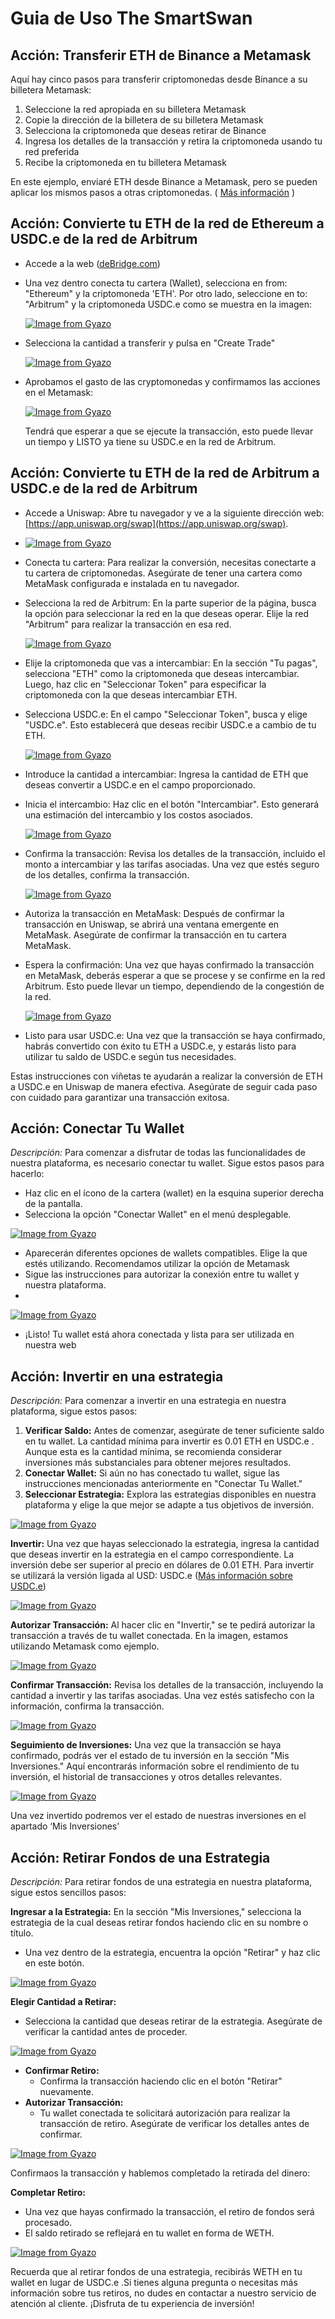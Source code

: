 # Guia de Uso The SmartSwan

## **Acción: Transferir ETH de Binance a Metamask**

Aquí hay cinco pasos para transferir criptomonedas desde Binance a su billetera Metamask:

1. Seleccione la red apropiada en su billetera Metamask
2. Copie la dirección de la billetera de su billetera Metamask
3. Selecciona la criptomoneda que deseas retirar de Binance
4. Ingresa los detalles de la transacción y retira la criptomoneda usando tu red preferida
5. Recibe la criptomoneda en tu billetera Metamask

En este ejemplo, enviaré ETH desde Binance a Metamask, pero se pueden aplicar los mismos pasos a otras criptomonedas. ( [Más información](https://www.binance.com/es/feed/post/76476) )

## **Acción: Convierte tu ETH de la red de Ethereum a USDC.e de la red de Arbitrum**
- Accede a la web ([deBridge.com](https://app.debridge.finance/deswap?inputChain=1&outputChain=42161&inputCurrency=&outputCurrency=&amount=0))

- Una vez dentro conecta tu cartera (Wallet), selecciona en from: "Ethereum" y la criptomoneda 'ETH'. Por otro lado, seleccione en to: "Arbitrum" y la criptomoneda USDC.e como se muestra en la imagen:

  [![Image from Gyazo](https://i.gyazo.com/37a48316e20ab7b142293e5b17f8da00.png)](https://gyazo.com/37a48316e20ab7b142293e5b17f8da00)

- Selecciona la cantidad a transferir y pulsa en "Create Trade"
 
  [![Image from Gyazo](https://i.gyazo.com/da293b5d4753b65dbb51ab6aa9387f34.png)](https://gyazo.com/da293b5d4753b65dbb51ab6aa9387f34)

- Aprobamos el gasto de las cryptomonedas y confirmamos las acciones en el Metamask:

  [![Image from Gyazo](https://i.gyazo.com/149aeedc12dd5ddb2296f300a3ef8359.png)](https://gyazo.com/149aeedc12dd5ddb2296f300a3ef8359)

  Tendrá que esperar a que se ejecute la transacción, esto puede llevar un tiempo y LISTO ya tiene su USDC.e en la red de Arbitrum.

  
## **Acción: Convierte tu ETH de la red de Arbitrum a USDC.e de la red de Arbitrum**

- Accede a Uniswap: Abre tu navegador y ve a la siguiente dirección web: [https://app.uniswap.org/swap](https://app.uniswap.org/swap).
- 
  [![Image from Gyazo](https://i.gyazo.com/79210958696a27d8d8e78e309a26c97a.png)](https://gyazo.com/79210958696a27d8d8e78e309a26c97a)
  
- Conecta tu cartera: Para realizar la conversión, necesitas conectarte a tu cartera de criptomonedas. Asegúrate de tener una cartera como MetaMask configurada e instalada en tu navegador.
- Selecciona la red de Arbitrum: En la parte superior de la página, busca la opción para seleccionar la red en la que deseas operar. Elije la red "Arbitrum" para realizar la transacción en esa red.

  [![Image from Gyazo](https://i.gyazo.com/a62ecda1889cd7c69d545b117265b5b8.png)](https://gyazo.com/a62ecda1889cd7c69d545b117265b5b8)
  
- Elije la criptomoneda que vas a intercambiar: En la sección "Tu pagas", selecciona "ETH" como la criptomoneda que deseas intercambiar. Luego, haz clic en "Seleccionar Token" para especificar la criptomoneda con la que deseas intercambiar ETH.
- Selecciona USDC.e: En el campo "Seleccionar Token", busca y elige "USDC.e". Esto establecerá que deseas recibir USDC.e a cambio de tu ETH.

  [![Image from Gyazo](https://i.gyazo.com/23e2bc1af45e626ee2a748eb4ff0545c.png)](https://gyazo.com/23e2bc1af45e626ee2a748eb4ff0545c)
  
- Introduce la cantidad a intercambiar: Ingresa la cantidad de ETH que deseas convertir a USDC.e en el campo proporcionado.
- Inicia el intercambio: Haz clic en el botón "Intercambiar". Esto generará una estimación del intercambio y los costos asociados.

  [![Image from Gyazo](https://i.gyazo.com/f0d2e8c063fb855d4e5f3fabddbce678.png)](https://gyazo.com/f0d2e8c063fb855d4e5f3fabddbce678)
  
- Confirma la transacción: Revisa los detalles de la transacción, incluido el monto a intercambiar y las tarifas asociadas. Una vez que estés seguro de los detalles, confirma la transacción.

  [![Image from Gyazo](https://i.gyazo.com/b8664428b4d07423cfa26db00b3255f3.png)](https://gyazo.com/b8664428b4d07423cfa26db00b3255f3)
  
- Autoriza la transacción en MetaMask: Después de confirmar la transacción en Uniswap, se abrirá una ventana emergente en MetaMask. Asegúrate de confirmar la transacción en tu cartera MetaMask.
- Espera la confirmación: Una vez que hayas confirmado la transacción en MetaMask, deberás esperar a que se procese y se confirme en la red Arbitrum. Esto puede llevar un tiempo, dependiendo de la congestión de la red.

  [![Image from Gyazo](https://i.gyazo.com/b13afd1b2c39d158f7a73302f332faef.png)](https://gyazo.com/b13afd1b2c39d158f7a73302f332faef)
  
- Listo para usar USDC.e: Una vez que la transacción se haya confirmado, habrás convertido con éxito tu ETH a USDC.e, y estarás listo para utilizar tu saldo de USDC.e según tus necesidades.

Estas instrucciones con viñetas te ayudarán a realizar la conversión de ETH a USDC.e en Uniswap de manera efectiva. Asegúrate de seguir cada paso con cuidado para garantizar una transacción exitosa.

## **Acción: Conectar Tu Wallet**

*Descripción:* Para comenzar a disfrutar de todas las funcionalidades de nuestra plataforma, es necesario conectar tu wallet. Sigue estos pasos para hacerlo:

- Haz clic en el ícono de la cartera (wallet) en la esquina superior derecha de la pantalla.
- Selecciona la opción "Conectar Wallet" en el menú desplegable.

[![Image from Gyazo](https://i.gyazo.com/5a23d8460599d7196c57bb9286f99906.png)](https://gyazo.com/5a23d8460599d7196c57bb9286f99906)

- Aparecerán diferentes opciones de wallets compatibles. Elige la que estés utilizando. Recomendamos utilizar la opción de Metamask
- Sigue las instrucciones para autorizar la conexión entre tu wallet y nuestra plataforma.
- 

[![Image from Gyazo](https://i.gyazo.com/d41c0a6b437a3f7d43c447a06723b70e.png)](https://gyazo.com/d41c0a6b437a3f7d43c447a06723b70e)

- ¡Listo! Tu wallet está ahora conectada y lista para ser utilizada en nuestra web

## **Acción: Invertir en una estrategia**

*Descripción:* Para comenzar a invertir en una estrategia en nuestra plataforma, sigue estos pasos:

1. **Verificar Saldo:** Antes de comenzar, asegúrate de tener suficiente saldo en tu wallet. La cantidad mínima para invertir es 0.01 ETH en USDC.e . Aunque esta es la cantidad mínima, se recomienda considerar inversiones más substanciales para obtener mejores resultados.
2. **Conectar Wallet:** Si aún no has conectado tu wallet, sigue las instrucciones mencionadas anteriormente en "Conectar Tu Wallet."
3. **Seleccionar Estrategia:** Explora las estrategias disponibles en nuestra plataforma y elige la que mejor se adapte a tus objetivos de inversión.

[![Image from Gyazo](https://i.gyazo.com/bf1044e125cab107253fbeda923e7cfc.png)](https://gyazo.com/bf1044e125cab107253fbeda923e7cfc)

**Invertir:** Una vez que hayas seleccionado la estrategia, ingresa la cantidad que deseas invertir en la estrategia en el campo correspondiente. La inversión debe ser superior al precio en dólares de 0.01 ETH. Para invertir se utilizará la versión ligada al USD: USDC.e ([Más información sobre USDC.e](https://investorsupport.securitize.io/hc/en-us/articles/7246257432599-USDC-e-vs-USDC-others#:~:text=the%20Avalanche%20Bridge.-,USDC.,to%20fiat%20currency%20with%20USDC.))

[![Image from Gyazo](https://i.gyazo.com/a491e739c22376ddee7f7b5be8976061.png)](https://gyazo.com/a491e739c22376ddee7f7b5be8976061)

**Autorizar Transacción:** Al hacer clic en "Invertir," se te pedirá autorizar la transacción a través de tu wallet conectada. En la imagen, estamos utilizando Metamask como ejemplo.

[![Image from Gyazo](https://i.gyazo.com/c36e58051698bfbe5ca83efe1c1c455d.png)](https://gyazo.com/c36e58051698bfbe5ca83efe1c1c455d)

**Confirmar Transacción:** Revisa los detalles de la transacción, incluyendo la cantidad a invertir y las tarifas asociadas. Una vez estés satisfecho con la información, confirma la transacción.

[![Image from Gyazo](https://i.gyazo.com/ed11c22c8f347964ce2bdfdf57bb6707.png)](https://gyazo.com/ed11c22c8f347964ce2bdfdf57bb6707)

**Seguimiento de Inversiones:** Una vez que la transacción se haya confirmado, podrás ver el estado de tu inversión en la sección "Mis Inversiones." Aquí encontrarás información sobre el rendimiento de tu inversión, el historial de transacciones y otros detalles relevantes.

[![Image from Gyazo](https://i.gyazo.com/2596018eb9a45796c0d57bfd1c62667e.png)](https://gyazo.com/2596018eb9a45796c0d57bfd1c62667e)

Una vez invertido podremos ver el estado de nuestras inversiones en el apartado ‘Mis Inversiones’

## **Acción: Retirar Fondos de una Estrategia**

*Descripción:* Para retirar fondos de una estrategia en nuestra plataforma, sigue estos sencillos pasos:

**Ingresar a la Estrategia:** En la sección "Mis Inversiones," selecciona la estrategia de la cual deseas retirar fondos haciendo clic en su nombre o título.

- Una vez dentro de la estrategia, encuentra la opción "Retirar" y haz clic en este botón.

[![Image from Gyazo](https://i.gyazo.com/4c2e9d8ee6cc1afc7b4d5e2cba57d5fb.png)](https://gyazo.com/4c2e9d8ee6cc1afc7b4d5e2cba57d5fb)

**Elegir Cantidad a Retirar:**

- Selecciona la cantidad que deseas retirar de la estrategia. Asegúrate de verificar la cantidad antes de proceder.

[![Image from Gyazo](https://i.gyazo.com/190b4ca7d4d9e1bfdf9df005e78f9f3b.png)](https://gyazo.com/190b4ca7d4d9e1bfdf9df005e78f9f3b)

- **Confirmar Retiro:**
    - Confirma la transacción haciendo clic en el botón "Retirar" nuevamente.
- **Autorizar Transacción:**
    - Tu wallet conectada te solicitará autorización para realizar la transacción de retiro. Asegúrate de verificar los detalles antes de confirmar.
    
[![Image from Gyazo](https://i.gyazo.com/da20585dcfd994e316bb6775b854518c.png)](https://gyazo.com/da20585dcfd994e316bb6775b854518c)
    

Confirmaos la transacción y hablemos completado la retirada del dinero: 

**Completar Retiro:**

- Una vez que hayas confirmado la transacción, el retiro de fondos será procesado.
- El saldo retirado se reflejará en tu wallet en forma de WETH.

[![Image from Gyazo](https://i.gyazo.com/671c7ebf13f0462da087b56d8fb354e7.png)](https://gyazo.com/671c7ebf13f0462da087b56d8fb354e7)

Recuerda que al retirar fondos de una estrategia, recibirás WETH en tu wallet en lugar de USDC.e .Si tienes alguna pregunta o necesitas más información sobre tus retiros, no dudes en contactar a nuestro servicio de atención al cliente. ¡Disfruta de tu experiencia de inversión!
